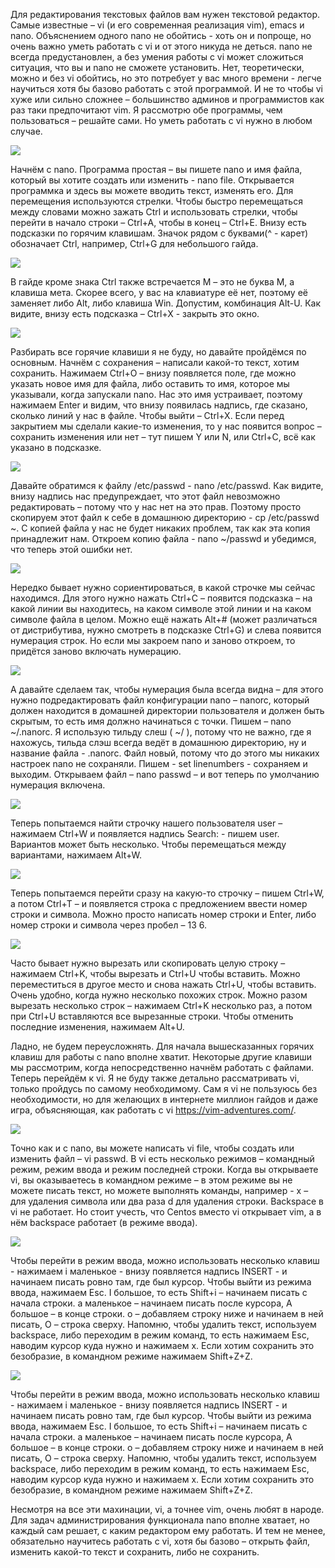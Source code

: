 Для редактирования текстовых файлов вам нужен текстовой редактор. Самые известные – vi (и его современная реализация vim), emacs и nano. Объяснением одного nano не обойтись - хоть он и попроще, но очень важно уметь работать с vi и от этого никуда не деться. nano не всегда предустановлен, а без умения работы с vi может сложиться ситуация, что вы и nano не сможете установить. Нет, теоретически, можно и без vi обойтись, но это потребует у вас много времени - легче научиться хотя бы базово работать с этой программой. И не то чтобы vi хуже или сильно сложнее – большинство админов и программистов как раз таки предпочитают vim. Я рассмотрю обе программы, чем пользоваться – решайте сами. Но уметь работать с vi нужно в любом случае.

![](images/10/nano.png)

Начнём с nano. Программа простая – вы пишете nano и имя файла, который вы хотите создать или изменить - nano file. Открывается программка и здесь вы можете вводить текст, изменять его. Для перемещения используются стрелки. Чтобы быстро перемещаться между словами можно зажать Ctrl и использовать стрелки, чтобы перейти в начало строки – Ctrl+A, чтобы в конец – Ctrl+E. Внизу есть подсказки по горячим клавишам. Значок рядом с буквами(^ - карет) обозначает Сtrl, например, Ctrl+G для небольшого гайда.

![](images/10/nanoman.png)

В гайде кроме знака Ctrl также встречается М – это не буква М, а клавиша мета. Скорее всего, у вас на клавиатуре её нет, поэтому её заменяет либо Alt, либо клавиша Win. Допустим, комбинация Alt-U. Как видите, внизу есть подсказка – Ctrl+X - закрыть это окно.

![](images/10/nanoco.png)

Разбирать все горячие клавиши я не буду, но давайте пройдёмся по основным. Начнём с сохранения – написали какой-то  текст, хотим сохранить. Нажимаем Ctrl+O – внизу появляется поле, где можно указать новое имя для файла, либо оставить то имя, которое мы указывали, когда запускали nano. Нас это имя устраивает, поэтому нажимаем Enter и видим, что внизу появилась надпись, где сказано, сколько линий у нас в файле. Чтобы выйти – Ctrl+X. Если перед закрытием мы сделали какие-то изменения, то у нас появится вопрос – сохранить изменения или нет – тут пишем Y или N, или Ctrl+C, всё как указано в подсказке.

![](images/10/nanopasswd.png)

Давайте обратимся к файлу /etc/passwd - nano  /etc/passwd. Как видите, внизу надпись нас предупреждает, что этот файл невозможно редактировать – потому что у нас нет на это прав. Поэтому просто скопируем этот файл к себе в домашнюю директорию - cp /etc/passwd ~. C копией файла у нас не будет никаких проблем, так как эта копия принадлежит нам. Откроем копию файла - nano ~/passwd и убедимся, что теперь этой ошибки нет.

![](images/10/nanoline.png)

Нередко бывает нужно сориентироваться, в какой строчке мы сейчас находимся. Для этого нужно нажать Ctrl+C – появится подсказка – на какой линии вы находитесь, на каком символе этой линии и на каком символе файла в целом. Можно ещё нажать Alt+# (может различаться от дистрибутива, нужно смотреть в подсказке Ctrl+G) и слева появится нумерация строк. Но если мы закроем nano и заново откроем, то придётся заново включать нумерацию.

![](images/10/nanorc.png)

А давайте сделаем так, чтобы нумерация была всегда видна – для этого нужно подредактировать файл конфигурации nano – nanorc, который должен находится в домашней директории пользователя и должен быть скрытым, то есть имя должно начинаться с точки.  Пишем – nano ~/.nanorc. Я использую тильду слеш ( ~/ ), потому что не важно, где я нахожусь, тильда слэш всегда ведёт в домашнюю директорию, ну и название файла - .nanorc. Файл новый, потому что до этого мы никаких настроек nano не сохраняли. Пишем - set linenumbers  - сохраняем и выходим. Открываем файл – nano passwd – и вот теперь по умолчанию нумерация включена.

![](images/10/nanosearch.png)

Теперь попытаемся найти строчку нашего пользователя user – нажимаем Ctrl+W и появляется надпись Search: - пишем user. Вариантов может быть несколько. Чтобы перемещаться между вариантами, нажимаем Alt+W.

![](images/10/nanosl.png)

Теперь попытаемся перейти сразу на какую-то строчку – пишем Ctrl+W, а потом Ctrl+T – и появляется строка с предложением ввести номер строки и символа. Можно просто написать номер строки и Enter, либо номер строки и символа через пробел – 13 6.

![](images/10/nanocutpaste.png)

Часто бывает нужно вырезать или скопировать целую строку – нажимаем Ctrl+K, чтобы вырезать и Ctrl+U чтобы вставить. Можно переместиться в другое место и снова нажать Ctrl+U, чтобы вставить.  Очень удобно, когда нужно несколько похожих строк. Можно разом вырезать несколько строк – нажимаем Ctrl+K несколько раз, а потом при Ctrl+U вставляются все вырезанные строки. Чтобы отменить последние изменения, нажимаем Alt+U. 

Ладно, не будем переусложнять. Для начала вышесказанных горячих клавиш для работы с nano вполне хватит. Некоторые другие клавиши мы рассмотрим, когда непосредственно начнём работать с файлами. Теперь перейдём к vi. Я не буду также детально рассматривать vi, только пройдусь по самому необходимому. Сам я vi не пользуюсь без необходимости, но для желающих в интернете миллион гайдов и даже игра, объясняющая, как работать с vi https://vim-adventures.com/. 

![](images/10/vi.png)

Точно как и с nano, вы можете написать vi file, чтобы создать или изменить файл – vi passwd.  В vi есть несколько режимов – командный режим, режим ввода и режим последней строки. Когда вы открываете vi, вы оказываетесь в командном режиме – в этом режиме вы не можете писать текст, но можете выполнять команды, например - x – для удаления символа или два раза d для удаления строки. Backspace в vi не работает. Но стоит учесть, что Centos вместо vi открывает vim,  а в нём backspace работает (в режиме ввода). 

![](images/10/viinsert.png)

Чтобы перейти в режим ввода, можно использовать несколько клавиш - нажимаем i  маленькое - внизу появляется надпись INSERT - и начинаем писать ровно там, где был курсор. Чтобы выйти из режима ввода, нажимаем Esc. I большое, то есть Shift+i – начинаем писать с начала строки. a маленькое – начинаем писать после курсора, A большое – в конце строки. o – добавляем строку ниже и начинаем в ней писать, O – строка сверху. Напомню, чтобы удалить текст, используем baсkspace, либо переходим в режим команд, то есть нажимаем Esc, наводим курсор куда нужно и нажимаем x. Если хотим сохранить это безобразие, в командном режиме нажимаем Shift+Z+Z.

![](images/10/viq.png)

Чтобы перейти в режим ввода, можно использовать несколько клавиш - нажимаем i  маленькое - внизу появляется надпись INSERT - и начинаем писать ровно там, где был курсор. Чтобы выйти из режима ввода, нажимаем Esc. I большое, то есть Shift+i – начинаем писать с начала строки. a маленькое – начинаем писать после курсора, A большое – в конце строки. o – добавляем строку ниже и начинаем в ней писать, O – строка сверху. Напомню, чтобы удалить текст, используем baсkspace, либо переходим в режим команд, то есть нажимаем Esc, наводим курсор куда нужно и нажимаем x. Если хотим сохранить это безобразие, в командном режиме нажимаем Shift+Z+Z.

Несмотря на все эти махинации, vi, а точнее vim, очень любят в народе. Для задач администрирования функционала nano вполне хватает, но каждый сам решает, с каким редактором ему работать. И тем не менее, обязательно научитесь работать с vi, хотя бы базово – открыть файл, изменить какой-то текст и сохранить, либо не сохранить.